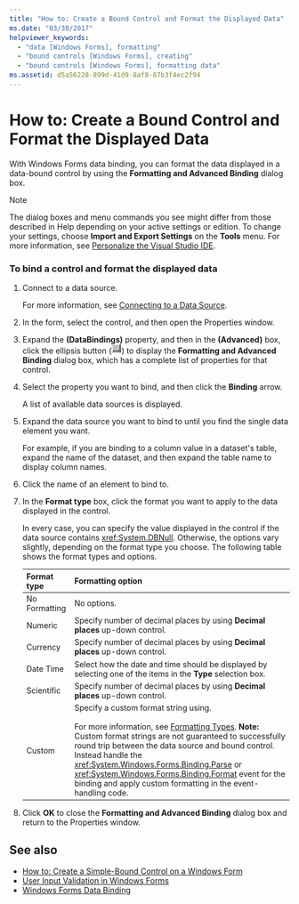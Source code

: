 ```yaml
---
title: "How to: Create a Bound Control and Format the Displayed Data"
ms.date: "03/30/2017"
helpviewer_keywords: 
  - "data [Windows Forms], formatting"
  - "bound controls [Windows Forms], creating"
  - "bound controls [Windows Forms], formatting data"
ms.assetid: d5a56228-899d-41d9-8af8-87b3f4ec2f94
---
```

# How to: Create a Bound Control and Format the Displayed Data
With Windows Forms data binding, you can format the data displayed in a data-bound control by using the **Formatting and Advanced Binding** dialog box.  
  
> [!NOTE]
>  The dialog boxes and menu commands you see might differ from those described in Help depending on your active settings or edition. To change your settings, choose **Import and Export Settings** on the **Tools** menu. For more information, see [Personalize the Visual Studio IDE](/visualstudio/ide/personalizing-the-visual-studio-ide).  
  
### To bind a control and format the displayed data  
  
1.  Connect to a data source.  
  
     For more information, see [Connecting to a Data Source](../data/adonet/connecting-to-a-data-source.md).  
  
2.  In the form, select the control, and then open the Properties window.  
  
3.  Expand the **(DataBindings)** property, and then in the **(Advanced)** box, click the ellipsis button (![Use the ellipsis button to access the CellStyle Builder dialog box.](./media/how-to-create-a-bound-control-and-format-the-displayed-data/visual-studio-ellipsis-button.png)) to display the **Formatting and Advanced Binding** dialog box, which has a complete list of properties for that control.  
  
4.  Select the property you want to bind, and then click the **Binding** arrow.  
  
     A list of available data sources is displayed.  
  
5.  Expand the data source you want to bind to until you find the single data element you want.  
  
     For example, if you are binding to a column value in a dataset's table, expand the name of the dataset, and then expand the table name to display column names.  
  
6.  Click the name of an element to bind to.  
  
7.  In the **Format type** box, click the format you want to apply to the data displayed in the control.  
  
     In every case, you can specify the value displayed in the control if the data source contains <xref:System.DBNull>. Otherwise, the options vary slightly, depending on the format type you choose. The following table shows the format types and options.  
  
    |Format type|Formatting option|  
    |-----------------|-----------------------|  
    |No Formatting|No options.|  
    |Numeric|Specify number of decimal places by using **Decimal places** up-down control.|  
    |Currency|Specify number of decimal places by using **Decimal places** up-down control.|  
    |Date Time|Select how the date and time should be displayed by selecting one of the items in the **Type** selection box.|  
    |Scientific|Specify number of decimal places by using **Decimal places** up-down control.|  
    |Custom|Specify a custom format string using.<br /><br /> For more information, see [Formatting Types](../../standard/base-types/formatting-types.md). **Note:**  Custom format strings are not guaranteed to successfully round trip between the data source and bound control. Instead handle the <xref:System.Windows.Forms.Binding.Parse> or <xref:System.Windows.Forms.Binding.Format> event for the binding and apply custom formatting in the event-handling code.|  
  
8.  Click **OK** to close the **Formatting and Advanced Binding** dialog box and return to the Properties window.  
  
## See also
- [How to: Create a Simple-Bound Control on a Windows Form](how-to-create-a-simple-bound-control-on-a-windows-form.md)
- [User Input Validation in Windows Forms](user-input-validation-in-windows-forms.md)
- [Windows Forms Data Binding](windows-forms-data-binding.md)
